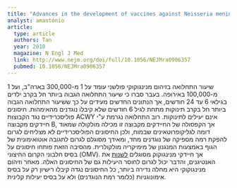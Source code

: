 ```yaml
---
title: "Advances in the development of vaccines against Neisseria meningitidis"
analyst: amantonio
article:
  type: article
  authors: Tan
  year: 2010
  magazine: N Engl J Med
  link: http://www.nejm.org/doi/full/10.1056/NEJMra0906357
  pubmed: 10.1056/NEJMra0906357
---
```


שיעור התחלואה בזיהום מנינגוקוקי פולשני עומד על 1 מ-300,000 בארה"ב, ועל 1 מ-100,000 באירופה.
בעבר סברו כי שיעור התחלואה הגבוה ביותר חל בקרב ילדים בגילאי 6 עד 24 חודשים, אך הנתונים החדשים מעידים על כך ששיעור התחלואה הגבוה ביותר חל בקרב תינוקות מתחת לגיל 6 חודשים שלא קיבלו נוגדנים מהאימהות.
חיסונים פוליסכרידיים נגד הקבוצות ACWY אינם יעילים לתינוקות.
רוב התחלואה נגרמת ע"י חיידקים מקבוצה B, אך הקפסולה של החיידקים מקבוצה זו מכילה מולקולה שמאוד דומה לגליקופרוטאינים שבמוח, ולכן החיסונים הפוליסכרידיים לא מצליחים לגרום להפקת רמה מספיקה של נוגדנים מחד, ומאידך מסוגלם לגרום לתגובה אוטואימונית של הגוף באמצעות המנגנון של מימיקריה מולקולרית. מהסיבה הזאת פותחו חיסונים על בסיס חלבוני הקרום החיצוני (OMV). אך חיידקי מנינגוקוק מסוגלים [לשנות](https://he.wikipedia.org/wiki/העברה_אנטיגנית) את האנטיגנים, והדבר יכול לגרום לחוסר היעילות גם של החיסונים האלה.
מאחר וזיהום מנינגוקוקי היא מחלה נדירה ביותר, כל החיסונים נגדה קיבלו רישיון רק על בסיס אימונוגניות (כלומר רמת הנוגדנים) ולא על בסיס יעילות קלינית.
